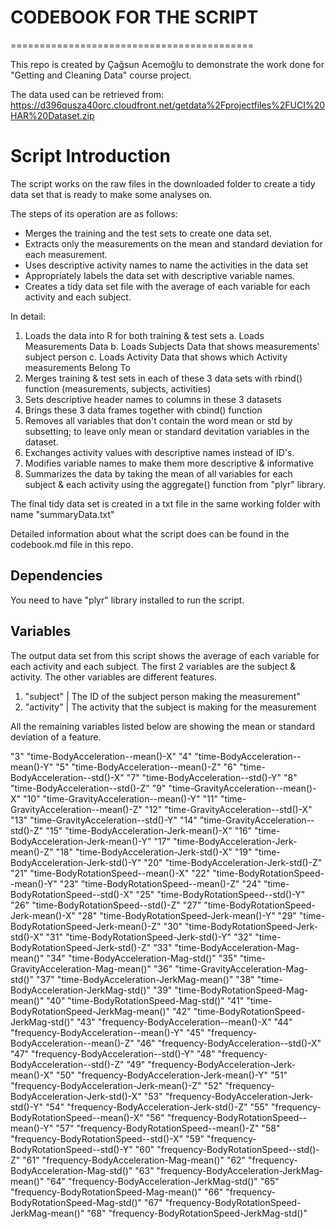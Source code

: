 # CODEBOOK FOR THE SCRIPT
==========================================

This repo is created by Çağsun Acemoğlu to demonstrate the work done for "Getting and Cleaning Data" course project.

The data used can be retrieved from: https://d396qusza40orc.cloudfront.net/getdata%2Fprojectfiles%2FUCI%20HAR%20Dataset.zip


# Script Introduction

The script works on the raw files in the downloaded folder to create a tidy data set that is ready to make some analyses on. 

The steps of its operation are as follows:
* Merges the training and the test sets to create one data set.
* Extracts only the measurements on the mean and standard deviation for each measurement. 
* Uses descriptive activity names to name the activities in the data set
* Appropriately labels the data set with descriptive variable names. 
* Creates a tidy data set file with the average of each variable for each activity and each subject.

In detail:

1. Loads the data into R for both training & test sets
	a. Loads Measurements Data
	b. Loads Subjects Data that shows measurements' subject person
	c. Loads Activity Data that shows which Activity measurements Belong To
2. Merges training & test sets in each of these 3 data sets with rbind() function (measurements, subjects, activities)
3. Sets descriptive header names to columns in these 3 datasets
4. Brings these 3 data frames together with cbind() function
5. Removes all variables that don't contain the word mean or std by subsetting; to leave only mean or standard devitation variables in the dataset.
6. Exchanges activity values with descriptive names instead of ID's.
7. Modifies variable names to make them more descriptive & informative
8. Summarizes the data by taking the mean of all variables for each subject & each activity using the aggregate() function from "plyr" library. 



The final tidy data set is created in a txt file in the same working folder with name "summaryData.txt"

Detailed information about what the script does can be found in the codebook.md file in this repo.

## Dependencies

You need to have "plyr" library installed to run the script.

## Variables

The output data set from this script shows the average of each variable for each activity and each subject. The first 2 variables are the subject & activity. The other variables are different features.

1. "subject" | The ID of the subject person making the measurement"
2. "activity" | The activity that the subject is making for the measurement

All the remaining variables listed below are showing the mean or standard deviation of a feature. 


"3" "time-BodyAcceleration--mean()-X"
"4" "time-BodyAcceleration--mean()-Y"
"5" "time-BodyAcceleration--mean()-Z"
"6" "time-BodyAcceleration--std()-X"
"7" "time-BodyAcceleration--std()-Y"
"8" "time-BodyAcceleration--std()-Z"
"9" "time-GravityAcceleration--mean()-X"
"10" "time-GravityAcceleration--mean()-Y"
"11" "time-GravityAcceleration--mean()-Z"
"12" "time-GravityAcceleration--std()-X"
"13" "time-GravityAcceleration--std()-Y"
"14" "time-GravityAcceleration--std()-Z"
"15" "time-BodyAcceleration-Jerk-mean()-X"
"16" "time-BodyAcceleration-Jerk-mean()-Y"
"17" "time-BodyAcceleration-Jerk-mean()-Z"
"18" "time-BodyAcceleration-Jerk-std()-X"
"19" "time-BodyAcceleration-Jerk-std()-Y"
"20" "time-BodyAcceleration-Jerk-std()-Z"
"21" "time-BodyRotationSpeed--mean()-X"
"22" "time-BodyRotationSpeed--mean()-Y"
"23" "time-BodyRotationSpeed--mean()-Z"
"24" "time-BodyRotationSpeed--std()-X"
"25" "time-BodyRotationSpeed--std()-Y"
"26" "time-BodyRotationSpeed--std()-Z"
"27" "time-BodyRotationSpeed-Jerk-mean()-X"
"28" "time-BodyRotationSpeed-Jerk-mean()-Y"
"29" "time-BodyRotationSpeed-Jerk-mean()-Z"
"30" "time-BodyRotationSpeed-Jerk-std()-X"
"31" "time-BodyRotationSpeed-Jerk-std()-Y"
"32" "time-BodyRotationSpeed-Jerk-std()-Z"
"33" "time-BodyAcceleration-Mag-mean()"
"34" "time-BodyAcceleration-Mag-std()"
"35" "time-GravityAcceleration-Mag-mean()"
"36" "time-GravityAcceleration-Mag-std()"
"37" "time-BodyAcceleration-JerkMag-mean()"
"38" "time-BodyAcceleration-JerkMag-std()"
"39" "time-BodyRotationSpeed-Mag-mean()"
"40" "time-BodyRotationSpeed-Mag-std()"
"41" "time-BodyRotationSpeed-JerkMag-mean()"
"42" "time-BodyRotationSpeed-JerkMag-std()"
"43" "frequency-BodyAcceleration--mean()-X"
"44" "frequency-BodyAcceleration--mean()-Y"
"45" "frequency-BodyAcceleration--mean()-Z"
"46" "frequency-BodyAcceleration--std()-X"
"47" "frequency-BodyAcceleration--std()-Y"
"48" "frequency-BodyAcceleration--std()-Z"
"49" "frequency-BodyAcceleration-Jerk-mean()-X"
"50" "frequency-BodyAcceleration-Jerk-mean()-Y"
"51" "frequency-BodyAcceleration-Jerk-mean()-Z"
"52" "frequency-BodyAcceleration-Jerk-std()-X"
"53" "frequency-BodyAcceleration-Jerk-std()-Y"
"54" "frequency-BodyAcceleration-Jerk-std()-Z"
"55" "frequency-BodyRotationSpeed--mean()-X"
"56" "frequency-BodyRotationSpeed--mean()-Y"
"57" "frequency-BodyRotationSpeed--mean()-Z"
"58" "frequency-BodyRotationSpeed--std()-X"
"59" "frequency-BodyRotationSpeed--std()-Y"
"60" "frequency-BodyRotationSpeed--std()-Z"
"61" "frequency-BodyAcceleration-Mag-mean()"
"62" "frequency-BodyAcceleration-Mag-std()"
"63" "frequency-BodyAcceleration-JerkMag-mean()"
"64" "frequency-BodyAcceleration-JerkMag-std()"
"65" "frequency-BodyRotationSpeed-Mag-mean()"
"66" "frequency-BodyRotationSpeed-Mag-std()"
"67" "frequency-BodyRotationSpeed-JerkMag-mean()"
"68" "frequency-BodyRotationSpeed-JerkMag-std()"
